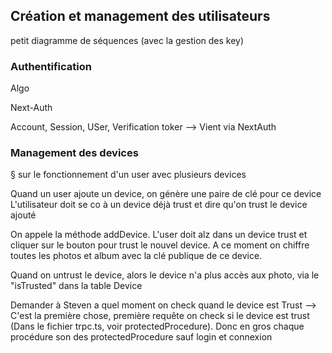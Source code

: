 ## Création et management des utilisateurs

petit diagramme de séquences (avec la gestion des key)

### Authentification

Algo

Next-Auth

Account, Session, USer, Verification toker --> Vient via NextAuth



### Management des devices

§ sur le fonctionnement d'un user avec plusieurs devices

Quand un user ajoute un device, on génère une paire de clé pour ce device
L'utilisateur doit se co à un device déjà trust et dire qu'on trust le device ajouté

On appele la méthode addDevice. L'user doit alz dans un device trust et cliquer sur le bouton pour trust le nouvel device. A ce moment on chiffre toutes les photos et album avec la clé publique de ce device.

Quand on untrust le device, alors le device n'a plus accès aux photo, via le "isTrusted" dans la table Device

Demander à Steven a quel moment on check quand le device est Trust --> C'est la première chose, première requête on check si le device est trust (Dans le fichier trpc.ts, voir protectedProcedure). Donc en gros chaque procédure son des protectedProcedure sauf login et connexion
